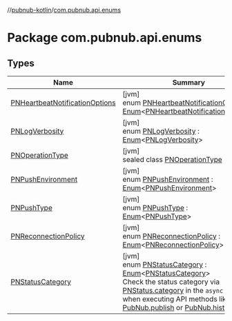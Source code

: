 //[pubnub-kotlin](../../index.md)/[com.pubnub.api.enums](index.md)

# Package com.pubnub.api.enums

## Types

| Name | Summary |
|---|---|
| [PNHeartbeatNotificationOptions](-p-n-heartbeat-notification-options/index.md) | [jvm]<br>enum [PNHeartbeatNotificationOptions](-p-n-heartbeat-notification-options/index.md) : [Enum](https://kotlinlang.org/api/latest/jvm/stdlib/kotlin/-enum/index.html)&lt;[PNHeartbeatNotificationOptions](-p-n-heartbeat-notification-options/index.md)&gt; |
| [PNLogVerbosity](-p-n-log-verbosity/index.md) | [jvm]<br>enum [PNLogVerbosity](-p-n-log-verbosity/index.md) : [Enum](https://kotlinlang.org/api/latest/jvm/stdlib/kotlin/-enum/index.html)&lt;[PNLogVerbosity](-p-n-log-verbosity/index.md)&gt; |
| [PNOperationType](-p-n-operation-type/index.md) | [jvm]<br>sealed class [PNOperationType](-p-n-operation-type/index.md) |
| [PNPushEnvironment](-p-n-push-environment/index.md) | [jvm]<br>enum [PNPushEnvironment](-p-n-push-environment/index.md) : [Enum](https://kotlinlang.org/api/latest/jvm/stdlib/kotlin/-enum/index.html)&lt;[PNPushEnvironment](-p-n-push-environment/index.md)&gt; |
| [PNPushType](-p-n-push-type/index.md) | [jvm]<br>enum [PNPushType](-p-n-push-type/index.md) : [Enum](https://kotlinlang.org/api/latest/jvm/stdlib/kotlin/-enum/index.html)&lt;[PNPushType](-p-n-push-type/index.md)&gt; |
| [PNReconnectionPolicy](-p-n-reconnection-policy/index.md) | [jvm]<br>enum [PNReconnectionPolicy](-p-n-reconnection-policy/index.md) : [Enum](https://kotlinlang.org/api/latest/jvm/stdlib/kotlin/-enum/index.html)&lt;[PNReconnectionPolicy](-p-n-reconnection-policy/index.md)&gt; |
| [PNStatusCategory](-p-n-status-category/index.md) | [jvm]<br>enum [PNStatusCategory](-p-n-status-category/index.md) : [Enum](https://kotlinlang.org/api/latest/jvm/stdlib/kotlin/-enum/index.html)&lt;[PNStatusCategory](-p-n-status-category/index.md)&gt; <br>Check the status category via [PNStatus.category](../com.pubnub.api.models.consumer/-p-n-status/category.md) in the `async` callback when executing API methods like [PubNub.publish](../com.pubnub.api/-pub-nub/publish.md) or [PubNub.history](../com.pubnub.api/-pub-nub/history.md). |
